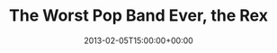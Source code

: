 ---
templateKey: event
guid: 0897953c-6eab-11ea-99c5-002590d1d1b0
date: 2013-02-05T15:00:00+00:00
eventTime: '6:30-8:30pm'
title: The Worst Pop Band Ever, the Rex
artist: The Worst Pop Band Ever
city: TORONTO
venue: the Rex
group: The Worst Pop Band Ever
---